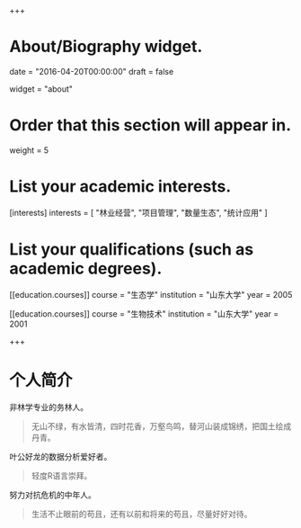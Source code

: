 +++
# About/Biography widget.

date = "2016-04-20T00:00:00"
draft = false

widget = "about"

# Order that this section will appear in.
weight = 5

# List your academic interests.
[interests]
  interests = [
    "林业经营",
    "项目管理",
    "数量生态",
    "统计应用"
  ]

# List your qualifications (such as academic degrees).
[[education.courses]]
  course = "生态学"
  institution = "山东大学"
  year = 2005


[[education.courses]]
  course = "生物技术"
  institution = "山东大学"
  year = 2001
 
+++

# 个人简介

非林学专业的务林人。

> 无山不绿，有水皆清，四时花香，万壑鸟鸣，替河山装成锦绣，把国土绘成丹青。

叶公好龙的数据分析爱好者。

> 轻度R语言崇拜。

努力对抗危机的中年人。

> 生活不止眼前的苟且，还有以前和将来的苟且，尽量好好对待。
